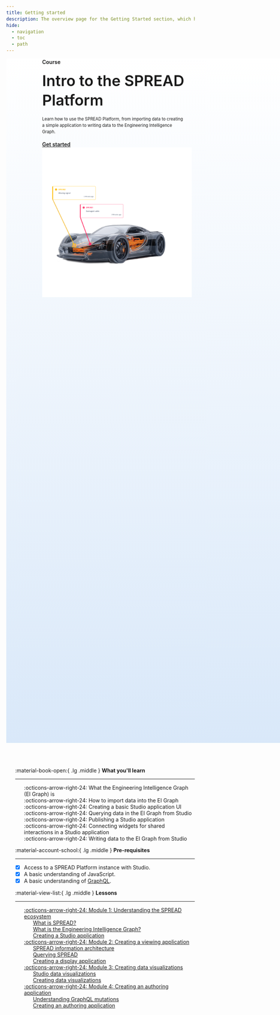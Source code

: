 ```yaml
---
title: Getting started
description: The overview page for the Getting Started section, which has learning content for using the SPREAD Platform.
hide:
  - navigation
  - toc
  - path
---
```


<!--
README

For guidance on how to write documenation, see https://dev.stage.spread.ai/docs/contributor/guide.html. Contact Documentation when this document is ready for review.
-->

<style>
     .md-typeset h1, .md-source-file, .md-typeset hr {
          display: none;
     }

     /* Disable the definition tooltip on this page */
     abbr {
          pointer-events: none;
          text-decoration: none;
          color: inherit;
          background: none;
          border-bottom: none !important;
     }

     .md-main__inner {
          margin: 0 !important;
     }

     .md-content__button {
          margin: 8.25px !important;
     }

     article.md-content__inner {
          margin: 0 !important;
          padding-bottom: 3em;
          padding-top: 3em;
     }

     .header {
          width: 100vw;
          background-image: linear-gradient(0deg,#d9e8f9,white);
          min-height: 45vh;
          padding-bottom: 2em;
     }

     .header > .right-header-course {
          display: inline-block !important;
          text-align: left;
          font-weight: 600;
          width: 40vw;
          padding-left: 10vw;
     }

     .header > .left-header-course {
          display: inline-block !important;
          text-align: right;
          min-width: 40vw;
          padding-left: 10vw;
     }

     li {
          list-style-type: none !important;
     }

     nav.md-footer__inner {
          display: none !important;
     }
</style>

<div class='header'>

<div class='right-header-course'>
	<div style='color: var(--primary)'>Course</div>
	<div style='padding-top: 1rem; padding-bottom: 1rem; font-size: 2.5rem; line-height: 1.3' markdown>Intro to the SPREAD Platform</div>
	<div style='line-height: 1.5; font-weight: 400; font-size: 0.7rem'>Learn how to use the SPREAD Platform, from importing data to creating a simple application to writing data to the Engineering Intelligence Graph.</div>
     <br>
     <div>
          <a href="module-1/what-is-spread.html" class="md-button md-button--primary">Get started</a>
     </div>
</div>

<div class='left-header-course'>
     <img src="src/car-diagnosis-demo.png" alt="Image of a car undergoing diagnostics" width="400" class="skip-lightbox">
</div>

</div>

<br>
<br>
<br>

<div class='grid cards' style='max-width: 90vw !important; margin: auto' markdown>

- :material-book-open:{ .lg .middle } __What you'll learn__

    ---

     - :octicons-arrow-right-24: What the Engineering Intelligence Graph (EI Graph) is
     - :octicons-arrow-right-24: How to import data into the EI Graph
     - :octicons-arrow-right-24: Creating a basic Studio application UI
     - :octicons-arrow-right-24: Querying data in the EI Graph from Studio
     - :octicons-arrow-right-24: Publishing a Studio application
     - :octicons-arrow-right-24: Connecting widgets for shared interactions in a Studio application
     - :octicons-arrow-right-24: Writing data to the EI Graph from Studio

- :material-account-school:{ .lg .middle } __Pre-requisites__

    ---

     - [x] Access to a SPREAD Platform instance with Studio.
     - [x] A basic understanding of JavaScript.
     - [x] A basic understanding of [GraphQL](https://graphql.org/learn/).

- :material-view-list:{ .lg .middle } __Lessons__

    ---

     - [:octicons-arrow-right-24: Module 1: Understanding the SPREAD ecosystem](module-1/what-is-spread.md)
          - [What is SPREAD?](module-1/what-is-spread.md)
          - [What is the Engineering Intelligence Graph?](module-1/what-is-eig.md)
          - [Creating a Studio application](module-1/creating-a-studio-application.md)
     - [:octicons-arrow-right-24: Module 2: Creating a viewing application](module-2/understanding-spread-information-architecture.md)
          - [SPREAD information architecture](module-2/understanding-spread-information-architecture.md)
          - [Querying SPREAD](module-2/querying-spread.md)
          - [Creating a display application](module-2/creating-a-display-application.md)
     - [:octicons-arrow-right-24: Module 3: Creating data visualizations](module-3/studio-data-visualizations.md)
          - [Studio data visualizations](module-3/studio-data-visualizations.md)
          - [Creating data visualizations](module-3/creating-data-visualizations.md)
     - [:octicons-arrow-right-24: Module 4: Creating an authoring application](module-4/understanding-graphql-mutations.md)
          - [Understanding GraphQL mutations](module-4/understanding-graphql-mutations.md)
          - [Creating an authoring application](module-4/creating-an-authoring-app.md)

</div>
<br>
<br>
